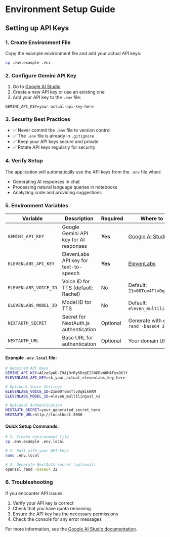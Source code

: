 # Environment Setup Guide

## Setting up API Keys

### 1. Create Environment File
Copy the example environment file and add your actual API keys:

```bash
cp .env.example .env
```

### 2. Configure Gemini API Key

1. Go to [Google AI Studio](https://aistudio.google.com/app/apikey)
2. Create a new API key or use an existing one
3. Add your API key to the `.env` file:

```env
GEMINI_API_KEY=your-actual-api-key-here
```

### 3. Security Best Practices

- ✅ Never commit the `.env` file to version control
- ✅ The `.env` file is already in `.gitignore`
- ✅ Keep your API keys secure and private
- ✅ Rotate API keys regularly for security

### 4. Verify Setup

The application will automatically use the API keys from the `.env` file when:
- Generating AI responses in chat
- Processing natural language queries in notebooks
- Analyzing code and providing suggestions

### 5. Environment Variables

| Variable | Description | Required | Where to Get |
|----------|-------------|----------|--------------|
| `GEMINI_API_KEY` | Google Gemini API key for AI responses | **Yes** | [Google AI Studio](https://aistudio.google.com/) |
| `ELEVENLABS_API_KEY` | ElevenLabs API key for text-to-speech | **Yes** | [ElevenLabs](https://elevenlabs.io/) |
| `ELEVENLABS_VOICE_ID` | Voice ID for TTS (default: Rachel) | No | Default: `21m00Tcm4TlvDq8ikWAM` |
| `ELEVENLABS_MODEL_ID` | Model ID for TTS | No | Default: `eleven_multilingual_v2` |
| `NEXTAUTH_SECRET` | Secret for NextAuth.js authentication | Optional | Generate with `openssl rand -base64 32` |
| `NEXTAUTH_URL` | Base URL for authentication | Optional | Your domain URL |

#### Example `.env.local` file:
```bash
# Required API Keys
GEMINI_API_KEY=AIzaSyAD-I9Aj9rRy6DzgE2S0DBvW8MAFyxQ61Y
ELEVENLABS_API_KEY=sk_your_actual_elevenlabs_key_here

# Optional Voice Settings
ELEVENLABS_VOICE_ID=21m00Tcm4TlvDq8ikWAM
ELEVENLABS_MODEL_ID=eleven_multilingual_v2

# Optional Authentication
NEXTAUTH_SECRET=your_generated_secret_here
NEXTAUTH_URL=http://localhost:3000
```

#### Quick Setup Commands:
```bash
# 1. Create environment file
cp .env.example .env.local

# 2. Edit with your API keys
nano .env.local

# 3. Generate NextAuth secret (optional)
openssl rand -base64 32
```

### 6. Troubleshooting

If you encounter API issues:
1. Verify your API key is correct
2. Check that you have quota remaining
3. Ensure the API key has the necessary permissions
4. Check the console for any error messages

For more information, see the [Google AI Studio documentation](https://ai.google.dev/docs).
